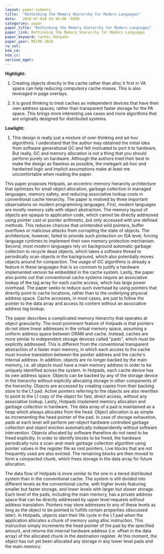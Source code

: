 ```yaml
---
layout: paper-summary
title:  "Rethinking the Memory Hierarchy for Modern Languages"
date:   2020-07-010 03:46:00 -0500
categories: paper
paper_title: "Rethinking the Memory Hierarchy for Modern Languages"
paper_link: Rethinking the Memory Hierarchy for Modern Languages
paper_keyword: Cache; Hotpads
paper_year: MICRO 2018
rw_set:
htm_cd:
htm_cr:
version_mgmt:
---
```


**Highlight:**

1. Creating objects directly in the cache rather than alloc it first in VA space can help reducing compulsory cache misses.
   This is also leveraged in page overlays.

2. It is good thinking to treat caches as independent devices that have their own address spaces, rather than transparent
   faster storage for the PA space. This brings more interesting use cases and more algorithms that are originally designed
   for distributed systems.

**Lowlight:**

1. This design is really just a mixture of over-thinking and ad-hoc algorithms. I understand that the author
   may obtained the initial idea from software generational GC and felt motivated to port it to hardware. But really, GC
   and memory allocation is not a thing that you should perform purely on hardware. 
   Although the authors tried their best to make the design as flawless as possible, the inelegant ad-hoc and hardwired 
   logic and implicit assumptions make at least me uncomfortable when reading the paper.

This paper proposes Hotpads, an eccentric memory hierarchy architecture that optimizes for small object allocation, 
garbage collection in managed languages, memory safety, and reducing associative lookup costs in conventional cache
hierarchy. The paper is motived by three important observations on modern programming languages. First, modern languages
are mostly memory safe with object abstraction. The memory layout of objects are opaque to application code, which cannot
be directly addressed using pointer cast or pointer arithmetic, but only accessed with pre-defined methods. This reduces 
chances that unintended wild pointers, buffer overflows or malicious attacks from corrupting the state of objects.
The architecture, however, failed to provide such protection on ISA level, forcing language runtimes to implement their 
own memory protection mechanism.
Second, most modern languages rely on background automatic garbage collection to recycle dead objects, which takes a 
software thread to periodically scan objects in the background, which also potentially moves objects around for
compaction. The usage of GC algorithms is already a feature in these languages that is so common to justify a hardware 
implemented version be embedded in the cache system.
Lastly, the paper also points out that conventional cache systems require an associative lookup of the tag array for 
each cache access, which has large power overhead. The paper seeks to reduce such overhead by using pointers that directly
point to cache locations, rather than to the underlying physical address space. Cache accesses, in most cases, are 
just to follow the pointer to the data array and access its content without an associative address tag lookup.

The paper describes a complicated memory hierarchy that operates at object granularity. The most prominent feature of 
Hotpads is that pointers do not store linear addresses in the virtual memory space, assuming a uniform address space
between DRAM and cache. Instead, caches are more similar to independent storage devices called "pads", which must be 
explicitly addressed. This is different from the conventional transparent abstraction of a faster main memory, in
which each access to the cache must involve translation between the pointer address and the cache's internal address. 
In addition, objects are no longer backed by the main memory, i.e. all objects must have a main memory address in order 
to be uniquely identified across the system. In Hotpads, each cache device has its own address space. Objects can be 
backed by any of the storage device in the hierarchy without explicitly allocating storage in other components of the 
hierarchy. Objects are accessed by creating copies from their backing store to the L1 pad. Active pointers referring to 
the objects are also rewritten to point to the L1 copy of the object for fast, direct access, without any associative lookup.
Lastly, Hotpads implement memory allocation and garbage collection in hardware. The data array of a pad is maintained as a 
heap which always allocates from the head. Object allocation is as simple as incrementing the head pointer of the pad.
In case of storage exhaustion, pads at each level will perform per-object hardware controlled garbage collection and 
object eviction automatically independently without software intervention. Objects allocated by software therefore do not 
need to be freed explicitly. In order to identify blocks to be freed, the hardware periodically runs a scan-and-mark garbage 
collection algorithm using pointer values in the register file as root pointers. Live blocks that are not frequently used 
are also evicted. The remaining blocks are then moved to form a compacted chunk, which frees storage in the data array
for future allocation.

The data flow of Hotpads is more similar to the one in a tiered distributed system than in the conventional cache.
The system is still divided into different levels as the conventional cache, with higher levels featuring smaller
but faster storage, and lower levels with larger but slower storage. Each level of the pads, including the main memory,
has a private address space that can be directly addressed by upper level requests without address translation. Pointers
may store addresses to any of these levels as long as the object to be pointed to fulfills certain properties (discussed 
later).
In Hotpads, objects start their life cycle in the L1 pad when the application allocates a chunk of memory using alloc
instruction. This instruction simply increments the head pointer of the pad by the specified amount, and returns the 
internal hardware address (i.e. offset in the data array) of the allocated chunk in the destination register. 
At this moment, the object has not yet been allocated any storage in any lower level pads and the main memory. 
